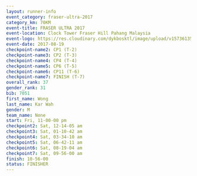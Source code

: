 ```yaml
---
layout: runner-info 
event_category: fraser-ultra-2017 
category_km: 70KM 
event-title: FRASER ULTRA 2017 
event-location: Clock Tower Fraser Hill Pahang Malaysia 
event-logo: https://res.cloudinary.com/dykbosktl/image/upload/v1573613535/Logo/logo_mfst7w.jpg 
event-date: 2017-08-19 
checkpoint-name2: CP1 (T-2) 
checkpoint-name3: CP2 (T-3) 
checkpoint-name4: CP4 (T-4) 
checkpoint-name5: CP6 (T-5) 
checkpoint-name6: CP11 (T-6) 
checkpoint-name7: FINISH (T-7) 
overall_rank: 37
gender_rank: 31
bib: 7051
first_name: Wong
last_name: Kar Wah
gender: M
team_name: None
start: Fri, 11-00-00 pm
checkpoint2: Sat, 12-14-05 am
checkpoint3: Sat, 01-10-42 am
checkpoint4: Sat, 03-34-10 am
checkpoint5: Sat, 06-42-11 am
checkpoint6: Sat, 08-19-04 am
checkpoint7: Sat, 09-56-00 am
finish: 10-56-00
status: FINISHER
---
```

